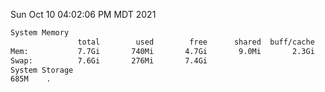 Sun Oct 10 04:02:06 PM MDT 2021
```bash
System Memory
               total        used        free      shared  buff/cache   available
Mem:           7.7Gi       740Mi       4.7Gi       9.0Mi       2.3Gi       6.6Gi
Swap:          7.6Gi       276Mi       7.4Gi
System Storage
685M	.
```
```bash
